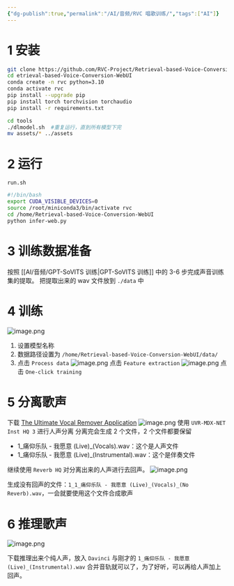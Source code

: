 ```yaml
---
{"dg-publish":true,"permalink":"/AI/音频/RVC 唱歌训练/","tags":["AI"]}
---
```


# 1 安装

``` bash
git clone https://github.com/RVC-Project/Retrieval-based-Voice-Conversion-WebUI
cd etrieval-based-Voice-Conversion-WebUI
conda create -n rvc python=3.10
conda activate rvc
pip install --upgrade pip
pip install torch torchvision torchaudio
pip install -r requirements.txt

cd tools
./dlmodel.sh  #重复运行，直到所有模型下完
mv assets/* ../assets
```


# 2 运行
`run.sh`

``` bash
#!/bin/bash
export CUDA_VISIBLE_DEVICES=0
source /root/miniconda3/bin/activate rvc
cd /home/Retrieval-based-Voice-Conversion-WebUI
python infer-web.py
```


# 3 训练数据准备

按照 [[AI/音频/GPT-SoVITS 训练\|GPT-SoVITS 训练]] 中的 3-6 步完成声音训练集的提取。
把提取出来的 wav 文件放到 `./data` 中

# 4 训练
![image.png](https://nxl-tuchuang.oss-cn-beijing.aliyuncs.com/202408130846915.png)
1. 设置模型名称
2. 数据路径设置为 `/home/Retrieval-based-Voice-Conversion-WebUI/data/`
3. 点击 `Process data`
![image.png](https://nxl-tuchuang.oss-cn-beijing.aliyuncs.com/202408130847741.png)
点击 `Feature extraction`
![image.png](https://nxl-tuchuang.oss-cn-beijing.aliyuncs.com/202408130847476.png)
点击 `One-click training`

# 5 分离歌声

下载 [The Ultimate Vocal Remover Application](https://ultimatevocalremover.com/)
![image.png](https://nxl-tuchuang.oss-cn-beijing.aliyuncs.com/202408130858350.png)
使用 `UVR-MDX-NET Inst HQ 3` 进行人声分离
分离完会生成 2 个文件，2 个文件都要保留
- 1_痛仰乐队 - 我愿意 (Live)_(Vocals).wav：这个是人声文件
- 1_痛仰乐队 - 我愿意 (Live)_(Instrumental).wav：这个是伴奏文件

继续使用 `Reverb HQ` 对分离出来的人声进行去回声。
![image.png](https://nxl-tuchuang.oss-cn-beijing.aliyuncs.com/202408130901472.png)

生成没有回声的文件：`1_1_痛仰乐队 - 我愿意 (Live)_(Vocals)_(No Reverb).wav`，一会就要使用这个文件合成歌声

# 6 推理歌声

![image.png](https://nxl-tuchuang.oss-cn-beijing.aliyuncs.com/202408130928249.png)

下载推理出来个纯人声，放入 `Davinci` 与刚才的 `1_痛仰乐队 - 我愿意 (Live)_(Instrumental).wav` 合并音轨就可以了，为了好听，可以再给人声加上回声。